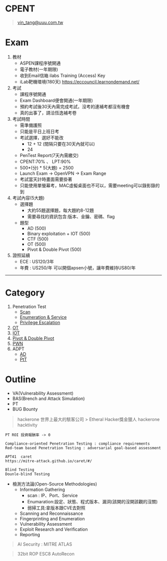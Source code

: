 CPENT 
===
> vin_tang@uuu.com.tw

# Exam
1. 教材
   - ASPEN課程序號開通
   - 電子教材(一年期限)
   - 收到Email信箱
     ilabs Training (Access) Key
   - iLab靶機環境(180天)
     https://eccouncil.learnondemand.net/
2. 考試
   - 課程序號開通
   - Exam Dashboard便會開通(一年期限)
   - 預約考試後30天內需完成考試，沒考的連補考都沒有機會
   - 真的出事了，請洽恆逸補考卷
3. 考試時間
   - 需準備護照
   - 只能是平日上班日考
   - 考試選擇，選好不能改
     - 12 + 12 (間隔只要在30天內就可以)
     - 24
   - PenTest Report(7天內需繳交)
   - CPENT:70% 、 LPT:90%
   - 500*(分) * 5(大題) = 2500
   - Launch Exam -> OpenVPN -> Exam Range
   - 考試當天計時畫面需要掛著
   - 只能使用單螢幕考，MAC虛擬桌面也不可以，需要meeting可以錄影錄的到
4. 考試內容(5大題)
   - 選擇題
     - 大約55題選擇題，每大題約8-12題
     - 需要尋找的資訊包含:版本、金鑰、密碼、flag
   - 題型
     - AD (500)
     - Binary exploitation + IOT (500)
     - CTF (500)
     - OT (500)
     - Pivot & Double Pivot (500)
5. 證照延續
   - ECE : US120/3年
   - 年費 : US250/年
     可以開個apsen小號，讓年費維持US80/年

---



# Category
1. Penetration Test
   - [Scan](1.Penetration%20Test/Penetration%20Test%20-%20Scan%20.md)
   - [Enumeration & Service](1.Penetration%20Test/Penetration%20Test%20-%20Enumeration%20&%20Service.md)
   - [Privilege Escalation](1.Penetration%20Test/Penetration%20Test%20-%20Privilege%20Escalation.md)
2. [OT](./2.OT/OT.md)
3. [IOT](./3.IOT/IOT.md)
4. [Pivot & Double Pivot](./4.Pivot%20&%20Double%20Pivot/Pivot%20&%20Double%20Pivot.md)
5. [PWN](./5.PWN/)
6. ADPT
   - [AD](./6.ADPT/AD.md)
   - [PtT](./6.ADPT/Pass%20the%20Ticket.md)

# Outline
- VA(Vulnerability Assessment)
- BAS(Brench and Attack Simulation)
- PT
- BUG Bounty
> hackerone 世界上最大的駭客公司 > Etheral Hacker獎金獵人
> hackerone hacktivity
```
PT ROI 投資報酬率 -> 0

Compliance-oriented Penetration Testing : compliance requirements
Red-team based Penetration Testing : adversarial goal-based assessment

APT41  caret
https://mitre-attack.github.io/caret/#/

Blind Testing
Dounle-blind Testing
```
- 檢測方法論(Open-Source Methodologies)
  - Information Gathering
    - scan : IP、Port、Service
    - Enumaration:設定、狀態、程式版本、漏洞(該開的沒開該觀的沒關)
    - 弱掃工具:拿版本跟CVE去對照
  - Scanning and Reconnaissance
  - Fingerprinting and Enumeration
  - Vulnerability Assessment
  - Exploit Research and Verification
  - Reporting

> AI Security : MITRE ATLAS

> 32bit ROP
> ESC8
> AutoRecon
